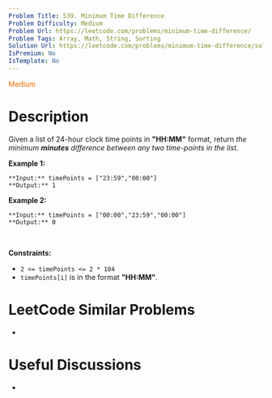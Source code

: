 ```yaml
---
Problem Title: 539. Minimum Time Difference
Problem Difficulty: Medium
Problem Url: https://leetcode.com/problems/minimum-time-difference/
Problem Tags: Array, Math, String, Sorting
Solution Url: https://leetcode.com/problems/minimum-time-difference/solution/
IsPremium: No
IsTemplate: No
---
```


<span style="color: rgb(239, 108, 0);">Medium</span>

# Description

Given a list of 24-hour clock time points in **"HH:MM"** format, return *the minimum **minutes** difference between any two time-points in the list*.
 


**Example 1:**



```
**Input:** timePoints = ["23:59","00:00"]
**Output:** 1

```
**Example 2:**



```
**Input:** timePoints = ["00:00","23:59","00:00"]
**Output:** 0

```

 


**Constraints:**


* `2 <= timePoints <= 2 * 104`
* `timePoints[i]` is in the format **"HH:MM"**.




# LeetCode Similar Problems

- []()

# Useful Discussions

- []()
